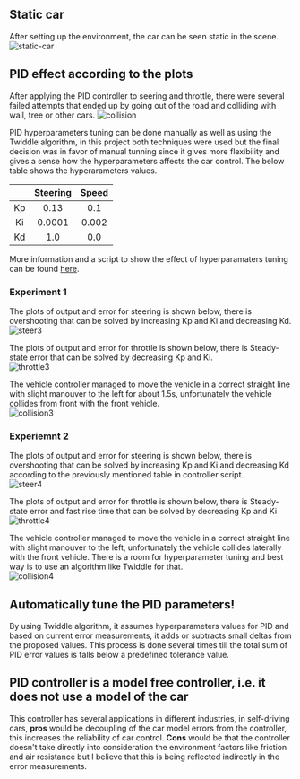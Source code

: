 ## Static car
After setting up the environment, the car can be seen static in the scene.
![static-car](pid_controller/screenshot/static.PNG "static-car]")

## PID effect according to the plots
After applying the PID controller to seering and throttle, there were several failed attempts that ended up by going out of the road and colliding with wall, tree or other cars.
![collision](pid_controller/screenshot/collision.PNG "collision]")

PID hyperparameters tuning can be done manually as well as using the Twiddle algorithm, in this project both techniques were used but the final decision was in favor of manual tunning since it gives more flexibility and gives a sense how the hyperparameters affects the car control. The below table shows the hyperarameters values.

|    | Steering | Speed |
|:--:|:--------:|:-----:|
| Kp | 0.13     | 0.1   |
| Ki | 0.0001   | 0.002 |
| Kd | 1.0      | 0.0   |

More information and a script to show the effect of hyperparamaters tuning can be found [here](controller_script).

### Experiment 1
The plots of output and error for steering is shown below, there is overshooting that can be solved by increasing Kp and Ki and decreasing Kd. \
![steer3](pid_controller/screenshot/steer3.PNG "steer3]")

The plots of output and error for throttle is shown below, there is Steady-state error that can be solved by decreasing Kp and Ki. \
![throttle3](pid_controller/screenshot/throttle3.PNG "throttle3]")

The vehicle controller managed to move the vehicle in a correct straight line with slight manouver to the left for about 1.5s, unfortunately the vehicle collides from front with the front vehicle. \
![collision3](pid_controller/screenshot/collision3.PNG "collision3]")

### Experiemnt 2
The plots of output and error for steering is shown below, there is overshooting that can be solved by increasing Kp and Ki and decreasing Kd according to the previously mentioned table in controller script. \
![steer4](pid_controller/screenshot/steer4.PNG "steer4]")

The plots of output and error for throttle is shown below, there is Steady-state error and fast rise time that can be solved by decreasing Kp and Ki\
![throttle4](pid_controller/screenshot/throttle4.PNG "throttle4]")

The vehicle controller managed to move the vehicle in a correct straight line with slight manouver to the left, unfortunately the vehicle collides laterally with the front vehicle. There is a room for hyperparameter tuning and best way is to use an algorithm like Twiddle for that. \
![collision4](pid_controller/screenshot/collision4.PNG "collision4]")

## Automatically tune the PID parameters!
By using Twiddle algorithm, it assumes hyperparameters values for PID and based on current error measurements, it adds or subtracts small deltas from the proposed values. This process is done several times till the total sum of PID error values is falls below a predefined tolerance value.

## PID controller is a model free controller, i.e. it does not use a model of the car
This controller has several applications in different industries, in self-driving cars, **pros** would be decoupling of the car model errors from the controller, this increases the reliability of car control.
**Cons** would be that the controller doesn't take directly into consideration the environment factors like friction and air resistance but I believe that this is being reflected indirectly in the error measurements.